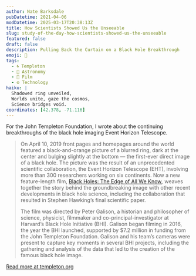 ```yaml
---
author: Nate Barksdale
pubDatetime: 2021-04-06
modDatetime: 2025-03-17T20:38:13Z
title: How Scientists Showed Us the Unseeable
slug: study-of-the-day-how-scientists-showed-us-the-unseeable
featured: false
draft: false
description: Pulling Back the Curtain on a Black Hole Breakthrough
emoji: 🔭
tags:
  - 🌀 Templeton
  - 🌌 Astronomy
  - 🎥 Film
  - ⚙️ Technology
haiku: |
  Shadowed ring unveiled,  
  Worlds unite, gaze the cosmos,  
  Science bridges void.
coordinates: [42.378, -71.116]
---
```


For the John Templeton Foundation, I wrote about the continuing breakthroughs of the black hole imaging Event Horizon Telescope.

> On April 10, 2019 front pages and homepages around the world featured a black-and-orange picture of a blurred ring, dark at the center and bulging slightly at the bottom — the first-ever direct image of a black hole. The picture was the result of an unprecedented scientific collaboration, the Event Horizon Telescope (EHT), involving more than 300 researchers working on six continents. Now a new feature-length film, [Black Holes: The Edge of All We Know](https://www.blackholefilm.com)_,_ weaves together the story behind the groundbreaking image with other recent developments in black hole science, including the collaboration that resulted in Stephen Hawking’s final scientific paper.
>
> The film was directed by Peter Galison, a historian and philosopher of science, physicist, filmmaker and co-principal-investigator at Harvard’s Black Hole Initiative (BHI). Galison began filming in 2016, the year the BHI launched, supported by $7.2 million in funding from the John Templeton Foundation. Galison and his team’s cameras were present to capture key moments in several BHI projects, including the gathering and analysis of the data that led to the creation of the famous black hole image.

[Read more at templeton.org](https://www.templeton.org/news/how-scientists-showed-us-the-unseeable)
